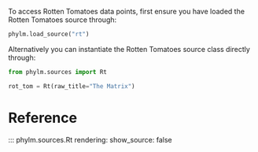 To access Rotten Tomatoes data points, first ensure you have loaded the Rotten Tomatoes source
through:

```python
phylm.load_source("rt")
```

Alternatively you can instantiate the Rotten Tomatoes source class directly through:

```python
from phylm.sources import Rt

rot_tom = Rt(raw_title="The Matrix")
```

# Reference

::: phylm.sources.Rt
    rendering:
      show_source: false
